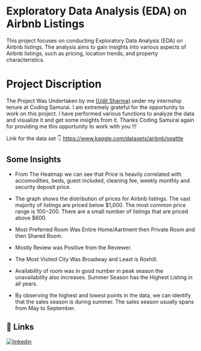 
# Exploratory Data Analysis (EDA) on Airbnb Listings

This project focuses on conducting Exploratory Data Analysis (EDA) on Airbnb listings. The analysis aims to gain insights into various aspects of Airbnb listings, such as pricing, location trends, and property characteristics.


# Project Discription

The Project Was Undertaken by me [(Udit Sharma)](https://github.com/CosecSin) under my internship tenure at Coding Samurai. I am extremely grateful for the opportunity to work on this project. I have performed various functions to analyze the data and visualize it and get some insights from it. Thanks Coding Samurai again for providing me this opportunity to work with you !!!

Link for the data set 
👇
https://www.kaggle.com/datasets/airbnb/seattle

## Some Insights

- From The Heatmap we can see that Price is heavily correlated
    with accomodities, beds, guest included, cleaning fee, weekly   monthly and security deposit price.

 - The graph shows the distribution of prices for Airbnb listings. The vast majority of listings are priced below $1,000. The most common price range is $100-$200. There are a small number of listings that are priced above $600.

- Most Preferred Room Was Entire Home/Aartment then Private Room and then Shared Room.

 - Mostly Review was Positive from the Reviewer.

 - The Most Visited City Was Broadway and Least is Roxhill.

 - Availability of room was in good number in peak season the unavailability also increases. Summer Season has the Highest Listing in all years.

 - By observing the highest and lowest points in the data, we can identify that the sales season is during summer. The sales season usually spans from May to September.

## 🔗 Links
[![linkedin](https://img.shields.io/badge/linkedin-0A66C2?style=for-the-badge&logo=linkedin&logoColor=white)](https://www.linkedin.com/in/udit-sharma-508b69121)


